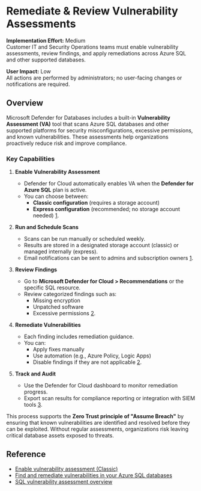 # Remediate & Review Vulnerability Assessments

**Implementation Effort:** Medium  
Customer IT and Security Operations teams must enable vulnerability assessments, review findings, and apply remediations across Azure SQL and other supported databases.

**User Impact:** Low  
All actions are performed by administrators; no user-facing changes or notifications are required.

## Overview

Microsoft Defender for Databases includes a built-in **Vulnerability Assessment (VA)** tool that scans Azure SQL databases and other supported platforms for security misconfigurations, excessive permissions, and known vulnerabilities. These assessments help organizations proactively reduce risk and improve compliance.

### Key Capabilities

1. **Enable Vulnerability Assessment**  
   - Defender for Cloud automatically enables VA when the **Defender for Azure SQL** plan is active.  
   - You can choose between:
     - **Classic configuration** (requires a storage account)  
     - **Express configuration** (recommended; no storage account needed) [1](https://learn.microsoft.com/en-us/azure/defender-for-cloud/sql-azure-vulnerability-assessment-enable-classic).

2. **Run and Schedule Scans**  
   - Scans can be run manually or scheduled weekly.  
   - Results are stored in a designated storage account (classic) or managed internally (express).  
   - Email notifications can be sent to admins and subscription owners [1](https://learn.microsoft.com/en-us/azure/defender-for-cloud/sql-azure-vulnerability-assessment-enable-classic).

3. **Review Findings**  
   - Go to **Microsoft Defender for Cloud > Recommendations** or the specific SQL resource.  
   - Review categorized findings such as:
     - Missing encryption
     - Unpatched software
     - Excessive permissions [2](https://learn.microsoft.com/en-us/azure/defender-for-cloud/sql-azure-vulnerability-assessment-find).

4. **Remediate Vulnerabilities**  
   - Each finding includes remediation guidance.  
   - You can:
     - Apply fixes manually
     - Use automation (e.g., Azure Policy, Logic Apps)
     - Disable findings if they are not applicable [2](https://learn.microsoft.com/en-us/azure/defender-for-cloud/sql-azure-vulnerability-assessment-find).

5. **Track and Audit**  
   - Use the Defender for Cloud dashboard to monitor remediation progress.  
   - Export scan results for compliance reporting or integration with SIEM tools [3](https://learn.microsoft.com/en-us/azure/defender-for-cloud/sql-azure-vulnerability-assessment-overview).

This process supports the **Zero Trust principle of "Assume Breach"** by ensuring that known vulnerabilities are identified and resolved before they can be exploited. Without regular assessments, organizations risk leaving critical database assets exposed to threats.

## Reference

- [Enable vulnerability assessment (Classic)](https://learn.microsoft.com/en-us/azure/defender-for-cloud/sql-azure-vulnerability-assessment-enable-classic)  
- [Find and remediate vulnerabilities in your Azure SQL databases](https://learn.microsoft.com/en-us/azure/defender-for-cloud/sql-azure-vulnerability-assessment-find)  
- [SQL vulnerability assessment overview](https://learn.microsoft.com/en-us/azure/defender-for-cloud/sql-azure-vulnerability-assessment-overview)
